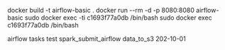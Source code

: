 docker build -t airflow-basic .
docker run --rm -d -p 8080:8080 airflow-basic
sudo docker exec -ti c1693f77a0db /bin/bash
sudo docker exec c1693f77a0db /bin/bash

airflow tasks test spark_submit_airflow data_to_s3 202-10-01